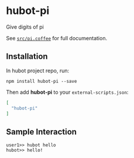 # hubot-pi

Give digits of pi

See [`src/pi.coffee`](src/pi.coffee) for full documentation.

## Installation

In hubot project repo, run:

`npm install hubot-pi --save`

Then add **hubot-pi** to your `external-scripts.json`:

```json
[
  "hubot-pi"
]
```

## Sample Interaction

```
user1>> hubot hello
hubot>> hello!
```

